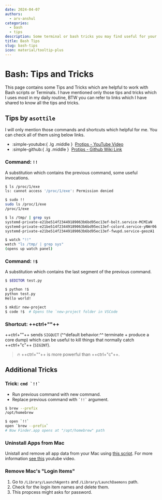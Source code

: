 ```yaml
---
date: 2024-04-07
authors:
  - arv-anshul
categories:
  - bash
  - tips
description: Some terminal or bash tricks you may find useful for your workflow.
title: Bash Tips
slug: bash-tips
icon: material/tooltip-plus
---
```


# Bash: Tips and Tricks

This page contains some Tips and Tricks which are helpful to work with Bash scripts or Terminals. I have mentioned only those tips and tricks which I uses most in my daily routine, BTW you can refer to links which I have shared to know all the tips and tricks.

<!-- more -->

## Tips by `asottile`

I will only mention those commands and shortcuts which helpful for me. You can check all of them using below links.

<div class="grid cards" markdown>

  - :simple-youtube:{ .lg .middle }&nbsp; [Protips - YouTube Video](https://www.youtube.com/watch?v=_wcVyhfyaeE)
  - :simple-github:{ .lg .middle }&nbsp; [Protips - Github Wiki Link](https://github.com/asottile/scratch/wiki/protips)

</div>

### Command: `!!`

A substitution which contains the previous command, some useful invocations.

```bash
$ ls /proc/1/exe
ls: cannot access '/proc/1/exe': Permission denied

$ sudo !!
sudo ls /proc/1/exe
/proc/1/exe
```

```bash
$ ls /tmp/ | grep sys
systemd-private-e21be514f23449189063b6bd95ec13ef-bolt.service-MCMIaN
systemd-private-e21be514f23449189063b6bd95ec13ef-colord.service-yNWr06
systemd-private-e21be514f23449189063b6bd95ec13ef-fwupd.service-geozA1

$ watch "!!"
watch "ls /tmp/ | grep sys"
(opens up watch panel)
```

### Command: `!$`

A substitution which contains the last segment of the previous command.

```bash
$ $EDITOR test.py

$ python !$
python test.py
Hello world!
```

```bash
$ mkdir new-project
$ code !$  # Opens the `new-project folder in VSCode
```

### Shortcut: ++ctrl+"\"++

++ctrl+"\"++ sends `SIGQUIT` (^^default behavior:^^ terminate + produce a core dump) which can be useful to kill things that normally catch ++ctrl+"c"++ (`SIGINT`).

> :fire: ++ctrl+"\"++ is more powerful than ++ctrl+"c"++.

## Additional Tricks

### Trick: `` cmd `!!` ``

- Run previous command with new command.
- Replace previous command with `` `!!` `` argument.

```bash
$ brew --prefix
/opt/homebrew

$ open `!!`
open `brew --prefix`
# Now Finder.app opens at "/opt/homebrew" path
```

### Uninstall Apps from Mac

Unistall and remove all app data from your Mac using
[this script](https://github.com/sunknudsen/privacy-guides/raw/master/how-to-clean-uninstall-macos-apps-using-appcleaner-open-source-alternative/app-cleaner.sh).
For more information [see this](https://youtu.be/0nVOB0EE5ps) youtube video.

### Remove Mac's "Login Items"

1. Go to `/Library/LaunchAgents` and `/Library/LaunchDaemons` path.
2. Check for the login item names and delete them.
3. This propcess might asks for password.
